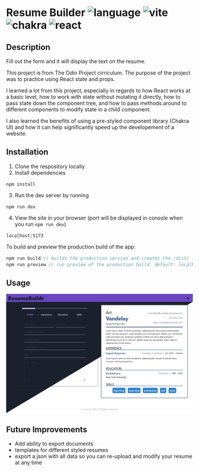 # Resume Builder ![language](https://img.shields.io/github/languages/top/nronzel/resume-maker) ![vite](https://img.shields.io/badge/Build-Vite-ffc51d) ![chakra](https://img.shields.io/badge/UI-Chakra%20UI-3cc7bd) ![react](https://img.shields.io/badge/Framework-React-149eca)

## Description

Fill out the form and it will display the text on the resume.

This project is from The Odin Project cirriculum. The purpose of the project was to practice using React state and props.

I learned a lot from this project, especially in regards to how React works at a basic level, how to work with state without mutating it directly, how to pass state down the component tree, and how to pass methods around to different components to modify state in a child component.

I also learned the benefits of using a pre-styled component library (Chakra UI) and how it can help significantly speed up the developement of a website.

## Installation

1. Clone the respository locally
2. Install dependencies

```
npm install
```

3. Run the dev server by running

```
npm run dev
```

4. View the site in your browser (port will be displayed in console when you run `npm run dev`)

```
localhost:5173
```

To build and preview the production build of the app:

```js
npm run build // builds the production version and creates the /dist/ folder
npm run preview // run preview of the production build. default: localhost:4173
```

## Usage

![screenshot](./public/screenshot.png)

## Future Improvements

- Add ability to export documents
- templates for different styled resumes
- export a json with all data so you can re-upload and modify your resume at any time
